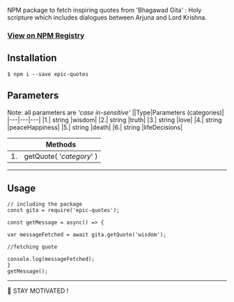 NPM package to fetch inspiring quotes from 'Bhagawad Gita' : Holy scripture which includes dialogues between Arjuna and Lord Krishna.

### [View on NPM Registry](https://www.npmjs.com/package/epic-quotes)

## Installation

`$ npm i --save epic-quotes  `

## Parameters

Note: all parameters are _'case in-sensitive'_
||Type|Parameters (categories)|
|---|---|---|
|1.| string |wisdom|
|2.| string |truth|
|3.| string |love|
|4.| string |peaceHappiness|
|5.| string |death|
|6.| string |lifeDecisions|

||Methods|
|---|---|
|1.|getQuote( '_category_' )|

---  

## Usage

```
// including the package
const gita = require('epic-quotes');

const getMessage = async() => {

var messageFetched = await gita.getQuote('wisdom');

//fetching quote

console.log(messageFetched);
}  
getMessage();

```


---

 :sunflower: STAY MOTIVATED !
